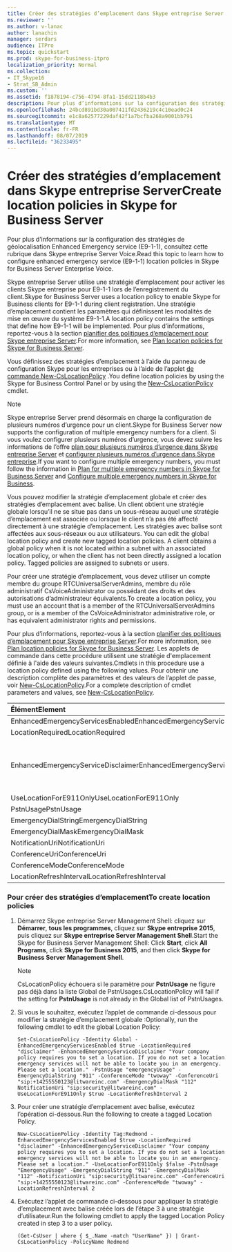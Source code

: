 ```yaml
---
title: Créer des stratégies d’emplacement dans Skype entreprise Server
ms.reviewer: ''
ms.author: v-lanac
author: lanachin
manager: serdars
audience: ITPro
ms.topic: quickstart
ms.prod: skype-for-business-itpro
localization_priority: Normal
ms.collection:
- IT_Skype16
- Strat_SB_Admin
ms.custom: ''
ms.assetid: f1878194-c756-4794-8fa1-15dd2118b4b3
description: Pour plus d’informations sur la configuration des stratégies de géolocalisation Enhanced Emergency service (E9-1-1), consultez cette rubrique dans Skype entreprise Server Voice.
ms.openlocfilehash: 24bcd891bd30a007411fd2436219c4c10ead0c24
ms.sourcegitcommit: e1c8a62577229daf42f1a7bcfba268a9001bb791
ms.translationtype: MT
ms.contentlocale: fr-FR
ms.lasthandoff: 08/07/2019
ms.locfileid: "36233495"
---
```

# <a name="create-location-policies-in-skype-for-business-server"></a><span data-ttu-id="cf5ae-103">Créer des stratégies d’emplacement dans Skype entreprise Server</span><span class="sxs-lookup"><span data-stu-id="cf5ae-103">Create location policies in Skype for Business Server</span></span>

<span data-ttu-id="cf5ae-104">Pour plus d’informations sur la configuration des stratégies de géolocalisation Enhanced Emergency service (E9-1-1), consultez cette rubrique dans Skype entreprise Server Voice.</span><span class="sxs-lookup"><span data-stu-id="cf5ae-104">Read this topic to learn how to configure enhanced emergency service (E9-1-1) location policies in Skype for Business Server Enterprise Voice.</span></span> 

<span data-ttu-id="cf5ae-105">Skype entreprise Server utilise une stratégie d’emplacement pour activer les clients Skype entreprise pour E9-1-1 lors de l’enregistrement du client.</span><span class="sxs-lookup"><span data-stu-id="cf5ae-105">Skype for Business Server uses a location policy to enable Skype for Business clients for E9-1-1 during client registration.</span></span> <span data-ttu-id="cf5ae-106">Une stratégie d’emplacement contient les paramètres qui définissent les modalités de mise en œuvre du système E9-1-1.</span><span class="sxs-lookup"><span data-stu-id="cf5ae-106">A location policy contains the settings that define how E9-1-1 will be implemented.</span></span> <span data-ttu-id="cf5ae-107">Pour plus d’informations, reportez-vous à la section [planifier des politiques d’emplacement pour Skype entreprise Server](../../plan-your-deployment/enterprise-voice-solution/location-policies.md).</span><span class="sxs-lookup"><span data-stu-id="cf5ae-107">For more information, see [Plan location policies for Skype for Business Server](../../plan-your-deployment/enterprise-voice-solution/location-policies.md).</span></span>

<span data-ttu-id="cf5ae-108">Vous définissez des stratégies d’emplacement à l’aide du panneau de configuration Skype pour les entreprises ou à l’aide de l’applet [de commande New-CsLocationPolicy](https://docs.microsoft.com/powershell/module/skype/new-cslocationpolicy?view=skype-ps) .</span><span class="sxs-lookup"><span data-stu-id="cf5ae-108">You define location policies by using the Skype for Business Control Panel or by using the [New-CsLocationPolicy](https://docs.microsoft.com/powershell/module/skype/new-cslocationpolicy?view=skype-ps) cmdlet.</span></span>

> [!NOTE]
> <span data-ttu-id="cf5ae-109">Skype entreprise Server prend désormais en charge la configuration de plusieurs numéros d’urgence pour un client.</span><span class="sxs-lookup"><span data-stu-id="cf5ae-109">Skype for Business Server now supports the configuration of multiple emergency numbers for a client.</span></span> <span data-ttu-id="cf5ae-110">Si vous voulez configurer plusieurs numéros d’urgence, vous devez suivre les informations de l’offre [plan pour plusieurs numéros d’urgence dans Skype entreprise Server](../../plan-your-deployment/enterprise-voice-solution/multiple-emergency-numbers.md) et [configurer plusieurs numéros d’urgence dans Skype entreprise](configure-multiple-emergency-numbers.md).</span><span class="sxs-lookup"><span data-stu-id="cf5ae-110">If you want to configure multiple emergency numbers, you must follow the information in [Plan for multiple emergency numbers in Skype for Business Server](../../plan-your-deployment/enterprise-voice-solution/multiple-emergency-numbers.md) and [Configure multiple emergency numbers in Skype for Business](configure-multiple-emergency-numbers.md).</span></span> 

<span data-ttu-id="cf5ae-p103">Vous pouvez modifier la stratégie d’emplacement globale et créer des stratégies d’emplacement avec balise. Un client obtient une stratégie globale lorsqu’il ne se situe pas dans un sous-réseau auquel une stratégie d’emplacement est associée ou lorsque le client n’a pas été affecté directement à une stratégie d’emplacement. Les stratégies avec balise sont affectées aux sous-réseaux ou aux utilisateurs.  </span><span class="sxs-lookup"><span data-stu-id="cf5ae-p103">You can edit the global location policy and create new tagged location policies. A client obtains a global policy when it is not located within a subnet with an associated location policy, or when the client has not been directly assigned a location policy. Tagged policies are assigned to subnets or users.</span></span> 

<span data-ttu-id="cf5ae-114">Pour créer une stratégie d’emplacement, vous devez utiliser un compte membre du groupe RTCUniversalServerAdmins, membre du rôle administratif CsVoiceAdministrator ou possédant des droits et des autorisations d’administrateur équivalents.</span><span class="sxs-lookup"><span data-stu-id="cf5ae-114">To create a location policy, you must use an account that is a member of the RTCUniversalServerAdmins group, or is a member of the CsVoiceAdministrator administrative role, or has equivalent administrator rights and permissions.</span></span>

<span data-ttu-id="cf5ae-115">Pour plus d’informations, reportez-vous à la section [planifier des politiques d’emplacement pour Skype entreprise Server](../../plan-your-deployment/enterprise-voice-solution/location-policies.md).</span><span class="sxs-lookup"><span data-stu-id="cf5ae-115">For more information, see [Plan location policies for Skype for Business Server](../../plan-your-deployment/enterprise-voice-solution/location-policies.md).</span></span> <span data-ttu-id="cf5ae-116">Les applets de commande dans cette procédure utilisent une stratégie d'emplacement définie à l'aide des valeurs suivantes.</span><span class="sxs-lookup"><span data-stu-id="cf5ae-116">Cmdlets in this procedure use a location policy defined using the following values.</span></span> <span data-ttu-id="cf5ae-117">Pour obtenir une description complète des paramètres et des valeurs de l’applet de passe, voir [New-CsLocationPolicy](https://docs.microsoft.com/powershell/module/skype/new-cslocationpolicy?view=skype-ps).</span><span class="sxs-lookup"><span data-stu-id="cf5ae-117">For a complete description of cmdlet parameters and values, see [New-CsLocationPolicy](https://docs.microsoft.com/powershell/module/skype/new-cslocationpolicy?view=skype-ps).</span></span>


| <span data-ttu-id="cf5ae-118">**Élément**</span><span class="sxs-lookup"><span data-stu-id="cf5ae-118">**Element**</span></span>                               | <span data-ttu-id="cf5ae-119">**Valeur**</span><span class="sxs-lookup"><span data-stu-id="cf5ae-119">**Value**</span></span>                                                                                                                                                                          |
|:------------------------------------------|:-----------------------------------------------------------------------------------------------------------------------------------------------------------------------------------|
| <span data-ttu-id="cf5ae-120">EnhancedEmergencyServicesEnabled</span><span class="sxs-lookup"><span data-stu-id="cf5ae-120">EnhancedEmergencyServicesEnabled</span></span>  <br/>   | <span data-ttu-id="cf5ae-121">**True**</span><span class="sxs-lookup"><span data-stu-id="cf5ae-121">**True**</span></span> <br/>                                                                                                                                                                     |
| <span data-ttu-id="cf5ae-122">LocationRequired</span><span class="sxs-lookup"><span data-stu-id="cf5ae-122">LocationRequired</span></span>  <br/>                   | <span data-ttu-id="cf5ae-123">**Clause d’exclusion**</span><span class="sxs-lookup"><span data-stu-id="cf5ae-123">**Disclaimer**</span></span> <br/>                                                                                                                                                               |
| <span data-ttu-id="cf5ae-124">EnhancedEmergencyServiceDisclaimer</span><span class="sxs-lookup"><span data-stu-id="cf5ae-124">EnhancedEmergencyServiceDisclaimer</span></span>  <br/> | <span data-ttu-id="cf5ae-p105">La stratégie de votre société exige que vous définissiez un emplacement. Si vous ne le faites pas, les services d’urgence ne pourront pas vous localiser en cas d’urgence. Définissez un emplacement.</span><span class="sxs-lookup"><span data-stu-id="cf5ae-p105">Your company policy requires you to set a location. If you do not set a location, emergency services will not be able to locate you in an emergency. Please set a location.</span></span>  <br/> |
| <span data-ttu-id="cf5ae-128">UseLocationForE911Only</span><span class="sxs-lookup"><span data-stu-id="cf5ae-128">UseLocationForE911Only</span></span>  <br/>             | <span data-ttu-id="cf5ae-129">**False**</span><span class="sxs-lookup"><span data-stu-id="cf5ae-129">**False**</span></span> <br/>                                                                                                                                                                    |
| <span data-ttu-id="cf5ae-130">PstnUsage</span><span class="sxs-lookup"><span data-stu-id="cf5ae-130">PstnUsage</span></span>  <br/>                          | <span data-ttu-id="cf5ae-131">**EmergencyUsage**</span><span class="sxs-lookup"><span data-stu-id="cf5ae-131">**EmergencyUsage**</span></span> <br/>                                                                                                                                                           |
| <span data-ttu-id="cf5ae-132">EmergencyDialString</span><span class="sxs-lookup"><span data-stu-id="cf5ae-132">EmergencyDialString</span></span>  <br/>                | <span data-ttu-id="cf5ae-133">**911**</span><span class="sxs-lookup"><span data-stu-id="cf5ae-133">**911**</span></span> <br/>                                                                                                                                                                      |
| <span data-ttu-id="cf5ae-134">EmergencyDialMask</span><span class="sxs-lookup"><span data-stu-id="cf5ae-134">EmergencyDialMask</span></span>  <br/>                  | <span data-ttu-id="cf5ae-135">**112**</span><span class="sxs-lookup"><span data-stu-id="cf5ae-135">**112**</span></span> <br/>                                                                                                                                                                      |
| <span data-ttu-id="cf5ae-136">NotificationUri</span><span class="sxs-lookup"><span data-stu-id="cf5ae-136">NotificationUri</span></span>  <br/>                    | <span data-ttu-id="cf5ae-137"><strong>sip:security@litwareinc.com</strong></span><span class="sxs-lookup"><span data-stu-id="cf5ae-137"><strong>sip:security@litwareinc.com</strong></span></span> <br/>                                                                                                                                 |
| <span data-ttu-id="cf5ae-138">ConferenceUri</span><span class="sxs-lookup"><span data-stu-id="cf5ae-138">ConferenceUri</span></span>  <br/>                      | <span data-ttu-id="cf5ae-139"><strong>sip:+14255550123@litwareinc.com</strong></span><span class="sxs-lookup"><span data-stu-id="cf5ae-139"><strong>sip:+14255550123@litwareinc.com</strong></span></span> <br/>                                                                                                                             |
| <span data-ttu-id="cf5ae-140">ConferenceMode</span><span class="sxs-lookup"><span data-stu-id="cf5ae-140">ConferenceMode</span></span>  <br/>                     | <span data-ttu-id="cf5ae-141">**twoway**</span><span class="sxs-lookup"><span data-stu-id="cf5ae-141">**twoway**</span></span> <br/>                                                                                                                                                                   |
| <span data-ttu-id="cf5ae-142">LocationRefreshInterval</span><span class="sxs-lookup"><span data-stu-id="cf5ae-142">LocationRefreshInterval</span></span>  <br/>            | <span data-ttu-id="cf5ae-143">**2**</span><span class="sxs-lookup"><span data-stu-id="cf5ae-143">**2**</span></span> <br/>                                                                                                                                                                        |

### <a name="to-create-location-policies"></a><span data-ttu-id="cf5ae-144">Pour créer des stratégies d’emplacement</span><span class="sxs-lookup"><span data-stu-id="cf5ae-144">To create location policies</span></span>

1. <span data-ttu-id="cf5ae-145">Démarrez Skype entreprise Server Management Shell: cliquez sur **Démarrer**, **tous les programmes**, cliquez sur **Skype entreprise 2015**, puis cliquez sur **Skype entreprise Server Management Shell**.</span><span class="sxs-lookup"><span data-stu-id="cf5ae-145">Start the Skype for Business Server Management Shell: Click **Start**, click **All Programs**, click **Skype for Business 2015**, and then click **Skype for Business Server Management Shell**.</span></span>

    > [!NOTE]
    > <span data-ttu-id="cf5ae-146">CsLocationPolicy échouera si le paramètre pour **PstnUsage** ne figure pas déjà dans la liste Global de PstnUsages.</span><span class="sxs-lookup"><span data-stu-id="cf5ae-146">CsLocationPolicy will fail if the setting for **PstnUsage** is not already in the Global list of PstnUsages.</span></span>

2. <span data-ttu-id="cf5ae-147">Si vous le souhaitez, exécutez l’applet de commande ci-dessous pour modifier la stratégie d’emplacement globale :</span><span class="sxs-lookup"><span data-stu-id="cf5ae-147">Optionally, run the following cmdlet to edit the global Location Policy:</span></span>

   ```
   Set-CsLocationPolicy -Identity Global -EnhancedEmergencyServicesEnabled $true -LocationRequired "disclaimer" -EnhancedEmergencyServiceDisclaimer "Your company policy requires you to set a location. If you do not set a location emergency services will not be able to locate you in an emergency. Please set a location." -PstnUsage "emergencyUsage" -EmergencyDialString "911" -ConferenceMode "twoway" -ConferenceUri "sip:+14255550123@litwareinc.com" -EmergencyDialMask "112" NotificationUri "sip:security@litwareinc.com" -UseLocationForE911Only $true -LocationRefreshInterval 2
   ```

3. <span data-ttu-id="cf5ae-148">Pour créer une stratégie d’emplacement avec balise, exécutez l’opération ci-dessous.</span><span class="sxs-lookup"><span data-stu-id="cf5ae-148">Run the following to create a tagged Location Policy.</span></span>

   ```
   New-CsLocationPolicy -Identity Tag:Redmond - EnhancedEmergencyServicesEnabled $true -LocationRequired "disclaimer" -EnhancedEmergencyServiceDisclaimer "Your company policy requires you to set a location. If you do not set a location emergency services will not be able to locate you in an emergency. Please set a location." -UseLocationForE911Only $false -PstnUsage "EmergencyUsage" -EmergencyDialString "911" -EmergencyDialMask "112" -NotificationUri "sip:security@litwareinc.com" -ConferenceUri "sip:+14255550123@litwareinc.com" -ConferenceMode "twoway" -LocationRefreshInterval 2
   ```

4. <span data-ttu-id="cf5ae-149">Exécutez l’applet de commande ci-dessous pour appliquer la stratégie d’emplacement avec balise créée lors de l’étape 3 à une stratégie d’utilisateur.</span><span class="sxs-lookup"><span data-stu-id="cf5ae-149">Run the following cmdlet to apply the tagged Location Policy created in step 3 to a user policy.</span></span>

   ```
   (Get-CsUser | where { $_.Name -match "UserName" }) | Grant-CsLocationPolicy -PolicyName Redmond
   ```
